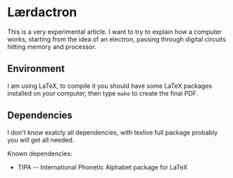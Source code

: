 Lærdactron
==========

This is a very experimental article.  I want to try to explain how 
a computer works, starting from the idea of an electron,
passing through digital circuits hitting memory and processor.

Environment
-----------

I am using LaTeX, to compile it you should have some LaTeX packages
installed on your computer, then type `make` to create the final PDF.

Dependencies
------------

I don't know exatcly all dependencies, with texlive full package
probably you will get all needed.

Known dependencies:

* TIPA -- International Phonetic Alphabet package for LaTeX


